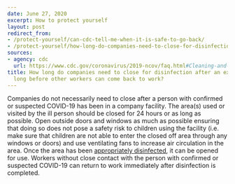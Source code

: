 ```yaml
---
date: June 27, 2020
excerpt: How to protect yourself
layout: post
redirect_from:
- /protect-yourself/can-cdc-tell-me-when-it-is-safe-to-go-back/
- /protect-yourself/how-long-do-companies-need-to-close-for-disinfection-after-an-exposure/
sources:
- agency: cdc
  url: https://www.cdc.gov/coronavirus/2019-ncov/faq.html#Cleaning-and-Disinfection
title: How long do companies need to close for disinfection after an exposure? How
  long before other workers can come back to work?
---
```


Companies do not necessarily need to close after a person with confirmed or suspected COVID-19 has been in a company facility. The area(s) used or visited by the ill person should be closed for 24 hours or as long as possible. Open outside doors and windows as much as possible ensuring that doing so does not pose a safety risk to children using the facility (i.e. make sure that children are not able to enter the closed off area through any windows or doors) and use ventilating fans to increase air circulation in the area. Once the area has been [appropriately disinfected](https://www.cdc.gov/coronavirus/2019-ncov/community/organizations/cleaning-disinfection.html), it can be opened for use. Workers without close contact with the person with confirmed or suspected COVID-19 can return to work immediately after disinfection is completed.